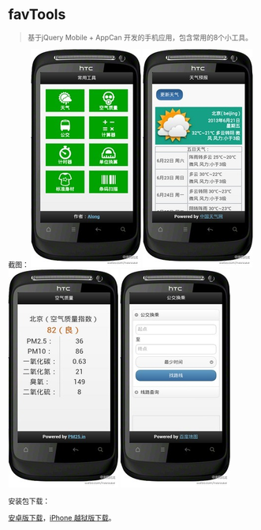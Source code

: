 favTools
========

>基于jQuery Mobile + AppCan 开发的手机应用，包含常用的8个小工具。

截图：
<img src="/screenshot/1.jpg">
<img src="/screenshot/2.jpg"><br />
<img src="/screenshot/3.jpg">
<img src="/screenshot/4.jpg">

安装包下载：

[安卓版下载](http://vdisk.weibo.com/s/GMsk9)，[iPhone 越狱版下载](http://vdisk.weibo.com/s/GMsrn)。
